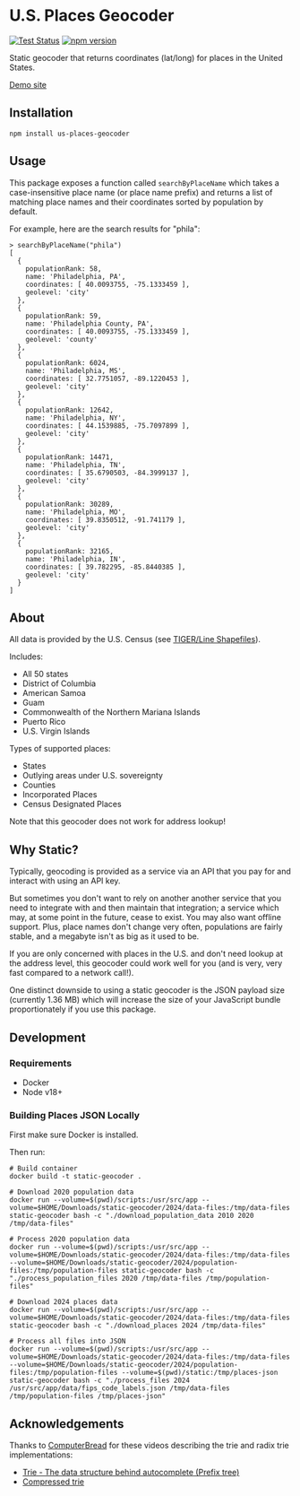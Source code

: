 # U.S. Places Geocoder

[![Test Status](https://github.com/pcaisse/us-places-geocoder/actions/workflows/main.yml/badge.svg)](https://github.com/pcaisse/us-places-geocoder/actions/workflows/main.yml)
[![npm version](https://img.shields.io/npm/v/us-places-geocoder.svg?style=flat-square)](https://www.npmjs.com/package/us-places-geocoder)

Static geocoder that returns coordinates (lat/long) for places in the United States.

[Demo site](https://pcaisse.github.io/us-places-geocoder-demo/)

## Installation

```
npm install us-places-geocoder
```

## Usage

This package exposes a function called `searchByPlaceName` which takes a case-insensitive
place name (or place name prefix) and returns a list of matching place names and their coordinates
sorted by population by default.

For example, here are the search results for "phila":

```node
> searchByPlaceName("phila")
[
  {
    populationRank: 58,
    name: 'Philadelphia, PA',
    coordinates: [ 40.0093755, -75.1333459 ],
    geolevel: 'city'
  },
  {
    populationRank: 59,
    name: 'Philadelphia County, PA',
    coordinates: [ 40.0093755, -75.1333459 ],
    geolevel: 'county'
  },
  {
    populationRank: 6024,
    name: 'Philadelphia, MS',
    coordinates: [ 32.7751057, -89.1220453 ],
    geolevel: 'city'
  },
  {
    populationRank: 12642,
    name: 'Philadelphia, NY',
    coordinates: [ 44.1539885, -75.7097899 ],
    geolevel: 'city'
  },
  {
    populationRank: 14471,
    name: 'Philadelphia, TN',
    coordinates: [ 35.6790503, -84.3999137 ],
    geolevel: 'city'
  },
  {
    populationRank: 30289,
    name: 'Philadelphia, MO',
    coordinates: [ 39.8350512, -91.741179 ],
    geolevel: 'city'
  },
  {
    populationRank: 32165,
    name: 'Philadelphia, IN',
    coordinates: [ 39.782295, -85.8440385 ],
    geolevel: 'city'
  }
]
```

## About

All data is provided by the U.S. Census (see [TIGER/Line
Shapefiles](https://www.census.gov/geographies/mapping-files/time-series/geo/tiger-line-file.html)).

Includes:
- All 50 states
- District of Columbia
- American Samoa
- Guam
- Commonwealth of the Northern Mariana Islands
- Puerto Rico
- U.S. Virgin Islands

Types of supported places:
- States
- Outlying areas under U.S. sovereignty
- Counties
- Incorporated Places
- Census Designated Places

Note that this geocoder does not work for address lookup!

## Why Static?

Typically, geocoding is provided as a service via an API that you pay for and interact with using an
API key.

But sometimes you don't want to rely on another another service that you need to integrate with and
then maintain that integration; a service which may, at some point in the future, cease to exist.
You may also want offline support. Plus, place names don't change very often, populations are fairly
stable, and a megabyte isn't as big as it used to be.

If you are only concerned with places in the U.S. and don't need lookup at the address level, this geocoder could work well for you (and is very, very fast compared to a network call!).

One distinct downside to using a static geocoder is the JSON payload size (currently 1.36 MB) which
will increase the size of your JavaScript bundle proportionately if you use this package.

## Development

### Requirements

- Docker
- Node v18+

### Building Places JSON Locally

First make sure Docker is installed.

Then run:

```
# Build container
docker build -t static-geocoder .

# Download 2020 population data
docker run --volume=$(pwd)/scripts:/usr/src/app --volume=$HOME/Downloads/static-geocoder/2024/data-files:/tmp/data-files static-geocoder bash -c "./download_population_data 2010 2020 /tmp/data-files"

# Process 2020 population data
docker run --volume=$(pwd)/scripts:/usr/src/app --volume=$HOME/Downloads/static-geocoder/2024/data-files:/tmp/data-files --volume=$HOME/Downloads/static-geocoder/2024/population-files:/tmp/population-files static-geocoder bash -c "./process_population_files 2020 /tmp/data-files /tmp/population-files"

# Download 2024 places data
docker run --volume=$(pwd)/scripts:/usr/src/app --volume=$HOME/Downloads/static-geocoder/2024/data-files:/tmp/data-files static-geocoder bash -c "./download_places 2024 /tmp/data-files"

# Process all files into JSON
docker run --volume=$(pwd)/scripts:/usr/src/app --volume=$HOME/Downloads/static-geocoder/2024/data-files:/tmp/data-files --volume=$HOME/Downloads/static-geocoder/2024/population-files:/tmp/population-files --volume=$(pwd)/static:/tmp/places-json static-geocoder bash -c "./process_files 2024 /usr/src/app/data/fips_code_labels.json /tmp/data-files /tmp/population-files /tmp/places-json"
```

## Acknowledgements

Thanks to [ComputerBread](https://www.youtube.com/@ComputerBread) for these videos describing the
trie and radix trie implementations:
- [Trie - The data structure behind autocomplete (Prefix tree)](https://www.youtube.com/watch?v=Prnpv7eAAXQ)
- [Compressed trie](https://www.youtube.com/watch?v=qakGXuOW1S8)
